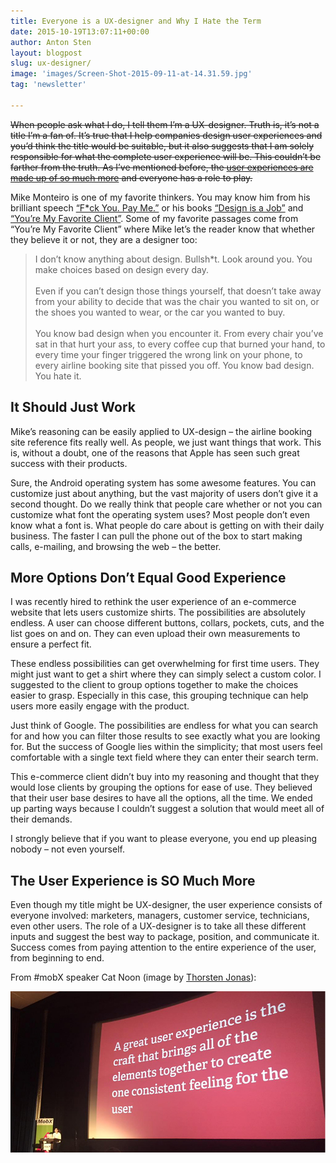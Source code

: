```yaml
---
title: Everyone is a UX-designer and Why I Hate the Term
date: 2015-10-19T13:07:11+00:00
author: Anton Sten
layout: blogpost
slug: ux-designer/
image: 'images/Screen-Shot-2015-09-11-at-14.31.59.jpg'
tag: 'newsletter'

---
```

~~When people ask what I do, I tell them I’m a UX-designer. Truth is, it’s not a title I’m a fan of. It’s true that I help companies design user experiences and you’d think the title would be suitable, but it also suggests that I am solely responsible for what the complete user experience will be. This couldn’t be farther from the truth. As I’ve mentioned before, the [user experiences are made up of so much more](https://www.antonsten.com/ux-is-much-more-than-software/) and everyone has a role to play.~~

Mike Monteiro is one of my favorite thinkers. You may know him from his brilliant speech <a href="https://vimeo.com/22053820" target="_blank">“F*ck You. Pay Me.”</a> or his books <a href="http://abookapart.com/products/design-is-a-job" target="_blank">“Design is a Job”</a> and <a href="http://abookapart.com/products/youre-my-favorite-client" target="_blank">“You’re My Favorite Client”</a>. Some of my favorite passages come from “You’re My Favorite Client” where Mike let’s the reader know that whether they believe it or not, they are a designer too:

> I don’t know anything about design. Bullsh*t. Look around you. You make choices based on design every day.
<br><br>
Even if you can’t design those things yourself, that doesn’t take away from your ability to decide that was the chair you wanted to sit on, or the shoes you wanted to wear, or the car you wanted to buy.
<br><br>
You know bad design when you encounter it. From every chair you’ve sat in that hurt your ass, to every coffee cup that burned your hand, to every time your finger triggered the wrong link on your phone, to every airline booking site that pissed you off. You know bad design. You hate it.

## It Should Just Work

Mike’s reasoning can be easily applied to UX-design &#8211; the airline booking site reference fits really well. As people, we just want things that work. This is, without a doubt, one of the reasons that Apple has seen such great success with their products.

Sure, the Android operating system has some awesome features. You can customize just about anything, but the vast majority of users don’t give it a second thought. Do we really think that people care whether or not you can customize what font the operating system uses? Most people don’t even know what a font is. What people do care about is getting on with their daily business. The faster I can pull the phone out of the box to start making calls, e-mailing, and browsing the web &#8211; the better.

## More Options Don’t Equal Good Experience

I was recently hired to rethink the user experience of an e-commerce website that lets users customize shirts. The possibilities are absolutely endless. A user can choose different buttons, collars, pockets, cuts, and the list goes on and on. They can even upload their own measurements to ensure a perfect fit.

These endless possibilities can get overwhelming for first time users. They might just want to get a shirt where they can simply select a custom color. I suggested to the client to group options together to make the choices easier to grasp. Especially in this case, this grouping technique can help users more easily engage with the product.

Just think of Google. The possibilities are endless for what you can search for and how you can filter those results to see exactly what you are looking for. But the success of Google lies within the simplicity; that most users feel comfortable with a single text field where they can enter their search term.

This e-commerce client didn’t buy into my reasoning and thought that they would lose clients by grouping the options for ease of use. They believed that their user base desires to have all the options, all the time. We ended up parting ways because I couldn’t suggest a solution that would meet all of their demands.

I strongly believe that if you want to please everyone, you end up pleasing nobody &#8211; not even yourself.

## The User Experience is SO Much More

Even though my title might be UX-designer, the user experience consists of everyone involved: marketers, managers, customer service, technicians, even other users. The role of a UX-designer is to take all these different inputs and suggest the best way to package, position, and communicate it. Success comes from paying attention to the entire experience of the user, from beginning to end.

From #mobX speaker Cat Noon (image by <a href="https://twitter.com/dolbydigger" target="_blank">Thorsten Jonas</a>):

![A great user experience](/images/Screen-Shot-2015-09-11-at-14.31.59.jpg)
